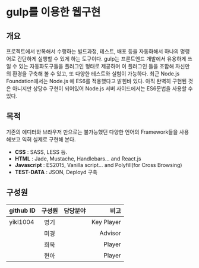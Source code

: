# gulp를 이용한 웹구현

## 개요
프로젝트에서 반복해서 수행하는 빌드과정, 테스트, 배포 등을 자동화해서 하나의 명령어로 간단하게 실행할 수 있게 하는 도구이다.
gulp는 프론트엔드 개발에서 유용하게 쓰일 수 있는 자동화도구들을 플러그인 형태로 제공하며 이 플러그인 들을 조합해 자신만의 환경을 구축해 볼 수 있고, 또 다양한 테스트와 실험이 가능하다. 최근 Node.js Foundation에서는 Node.js 에 ES6를 적용했다고 밝힌바 있다. 아직 완벽히 구현된 것은 아니지만 상당수 구현이 되어있어 Node.js 서버 사이드에서는 ES6문법을 사용할 수 있다.

## 목적
기존의 에디터와 브라우저 만으로는 불가능했던 다양한 언어의 Framework들을 사용해보고 익혀 실제로 구현해 본다.
- **CSS** : SASS, LESS 등.
- **HTML** : Jade, Mustache, Handlebars... and React.js
- **Javascript** : ES2015, Vanilla script... and Polyfill(for Cross Browsing)
- **TEST-DATA** : JSON, Deployd 구축

## 구성원
| github ID    | 구성원 | 담당분야  | 비고        |
| ------------ |:------:|:---------:|------------:|
| yikl1004     | 명기   |           | Key Player  |
|              | 미경   |           | Advisor     |
|              | 희욱   |           | Player      |
|              | 현아   |           | Player      |
